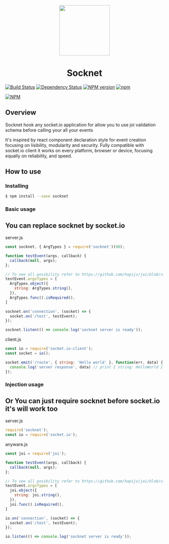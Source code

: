 [socket-io]: https://socket.io

<div align="center">
<img
  width="160px"
  src="https://image.ibb.co/c11zDk/logo_leo.png">
</div>

<h1 align="center">Socknet</h1>

[![Build Status](https://travis-ci.org/leon3s/socknet.svg?branch=master)](https://travis-ci.org/leon3s/socknet)
[![Dependency Status](https://david-dm.org/leon3s/socknet.svg)](https://david-dm.org/leon3s/socknet.svg)
[![NPM version](https://badge.fury.io/js/socknet.svg)](https://www.npmjs.com/package/socknet)
[![npm](https://img.shields.io/npm/dt/socknet.svg)]()

[![NPM](https://nodei.co/npm/socknet.png)](https://nodei.co/npm/socknet/)

<!-- ## Take a look at our get started and documentation on [socknet.io](http://socknet.io) -->

## Overview
Socknet hook any socket.io application for allow you to use joi validation schema before calling your all your events

It&apos;s inspired by react component declaration style for event creation focusing on lisibility, modularity and security.
Fully compatible with socket.io client it works on every platform,
  browser or device, focusing equally on reliability, and speed.

## How to use

### Installing
```sh
$ npm install --save socknet
```

### Basic usage
## You can replace socknet by socket.io
server.js
```js
const socknet, { ArgTypes } = require('socknet')(80);

function testEvent(args, callback) {
  callback(null, args);
};

// To see all posibility refer to https://github.com/hapijs/joi/blob/v13.3.0/API.md
testEvent.argsTypes = [
  ArgTypes.object({
    string: ArgTypes.string(),
  }),
  ArgTypes.func().isRequired(),
]

socknet.on('connection', (socket) => {
  socket.on('/test', testEvent);
});

socknet.listen(() => console.log('socknet server is ready'));
```
client.js
```js
const io = require('socket.io-client');
const socket = io();

socket.emit('/route', { string: 'Hello world' }, function(err, data) {
  console.log('server response', data) // print { string: HelloWorld }
});
```

### Injection usage
## Or You can just require socknet before socket.io it's will work too

server.js
```js
require('socknet');
const io = require('socket.io');
```

anyware.js
```js
const joi = require('joi');

function testEvent(args, callback) {
  callback(null, args);
};

// To see all posibility refer to https://github.com/hapijs/joi/blob/v13.3.0/API.md
testEvent.argsTypes = [
  joi.object({
    string: joi.string(),
  }),
  joi.func().isRequired(),
]

io.on('connection', (socket) => {
  socket.on('/test', testEvent);
});

io.listen(() => console.log('socknet server is ready'));
```
